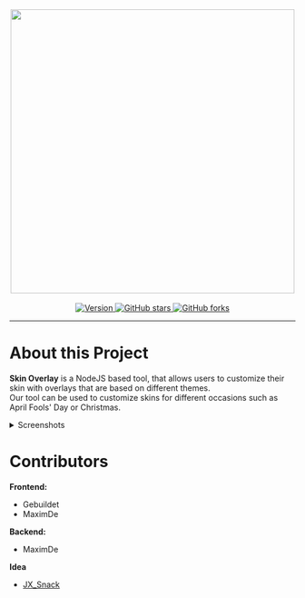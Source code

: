 <div align="center">
  <img src="https://github.com/ToiletDevelopment/Skin-Overlay/assets/77403194/d774ce1f-4166-49e9-887a-56d13d0da432" width="500px"">
</div>
<br>
<div align="center">
    <a href="https://github.com/ToiletDevelopment/Skin-Overlay/blob/main/LICENSE.md">
      <img src="https://img.shields.io/badge/LICENSE-CC02CC" alt="Version">
    </a>
      <a href="https://github.com/ToiletDevelopment/Skin-Overlay/stargazers">
            <img alt="GitHub stars" src="https://img.shields.io/github/stars/ToiletDevelopment/Skin-Overlay">
      </a>
        <a href="https://github.com/ToiletDevelopment/Skin-Overlay/forks">
              <img alt="GitHub forks" src="https://img.shields.io/github/forks/ToiletDevelopment/Skin-Overlay">
        </a>
</div>

---

# About this Project
**Skin Overlay** is a NodeJS based tool, that allows users to customize their skin with overlays that are based on different themes.  
Our tool can be used to customize skins for different occasions such as April Fools' Day or Christmas.

<details>
<summary>Screenshots</summary>
<img src="https://github.com/ToiletDevelopment/Skin-Overlay/assets/114857048/82607190-2cab-4a11-9980-813d73cf5f10">
</details>

# Contributors
**Frontend:**
- Gebuildet
- MaximDe
  
**Backend:**
- MaximDe

**Idea**
- [JX_Snack](https://extras.snackbag.net/maidify)

